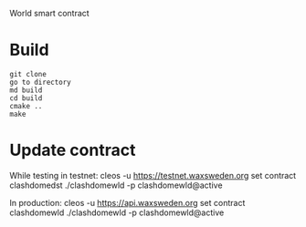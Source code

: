 World smart contract

# Build

```cd <smart_contract_directory>
git clone
go to directory
md build
cd build
cmake ..
make
```

# Update contract

While testing in testnet:
cleos -u https://testnet.waxsweden.org set contract clashdomedst ./clashdomewld -p clashdomewld@active

In production:
cleos -u https://api.waxsweden.org set contract clashdomewld ./clashdomewld -p clashdomewld@active